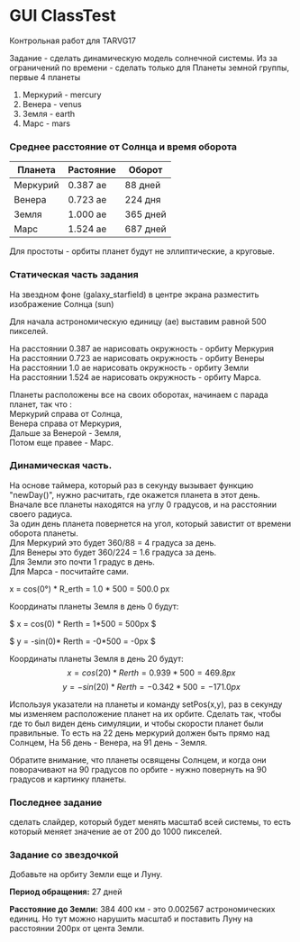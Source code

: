 # GUI ClassTest

Контрольная работ для TARVG17

Задание - сделать динамическую модель солнечной системы.
Из за ограничений по времени - сделать только для Планеты земной группы, первые 4 планеты

1. Меркурий    - mercury
2. Венера          - venus
3. Земля            - earth
4. Марс             - mars



### Среднее расстояние от Cолнца и время оборота



| Планета  | Растояние | Оборот   |
| -------- | --------- | -------- |
| Меркурий | 0.387 ае  | 88 дней  |
| Венера   | 0.723 ае  | 224 дня  |
| Земля    | 1.000 ае  | 365 дней |
| Марс     | 1.524 ае  | 687 дней |

Для простоты - орбиты планет будут не эллиптические, а круговые.



### Статическая часть задания

На звездном фоне (galaxy_starfield) в центре экрана разместить 
изображение Солнца (sun)   

Для начала астрономическую единицу (ае) выставим равной 500 пикселей.  

На расстоянии 0.387 ае нарисовать окружность - орбиту Меркурия  
На расстоянии 0.723 ае нарисовать окружность - орбиту Венеры  
На расстоянии 1.0 ае нарисовать окружность - орбиту Земли  
На расстоянии 1.524 ае нарисовать окружность - орбиту Марса.  

Планеты расположены все на своих оборотах, начинаем с парада планет, так что :  
Меркурий справа от Солнца,   
Венера справа от Меркурия,  
Дальше за Венерой - Земля,   
Потом еще правее - Марс.  



### Динамическая часть.

На основе таймера, который раз в секунду вызывает функцию "newDay()", нужно  расчитать, где окажется планета в этот день.  
Вначале все планеты находятся на углу 0 градусов, и на расстоянии своего радиуса.  
За один день планета повернется на угол, который завистит от времени оборота планеты.  
Для Меркурий это будет 360/88 = 4 градуса за день.  
Для Венеры это будет 360/224 = 1.6 градуса за день.  
Для Земли это почти 1 градус в день.  
Для Марса - посчитайте сами.  

x = cos(0&deg;) * R_erth = 1.0 * 500 = 500.0 px

Координаты планеты Земля в день 0 будут:   

$ x = cos(0) * Rerth = 1*500 = 500px $  

$ y = -sin(0)* Rerth = -0*500 = -0px $  

Координаты планеты Земля в день 20 будут:
$$
x = cos(20)*Rerth =  0.939*500 = 469.8px
$$
$$
y = -sin(20)*Rerth = -0.342*500 = -171.0px
$$

Используя указатели на планеты и команду setPos(x,y), раз в секунду мы изменяем расположение планет на их орбите.
Сделать так, чтобы где то был виден день симуляции, и чтобы скорости планет были правильные.
То есть на 22 день меркурий должен быть прямо над Солнцем,
На 56 день - Венера, на 91 день - Земля.

Обратите внимание, что планеты освящены Солнцем, и когда они поворачивают на 90 градусов по орбите - нужно повернуть на 90 градусов и картинку планеты.  

### Последнее задание

сделать слайдер, который будет менять масштаб всей системы, то есть который меняет значение ае от 200 до 1000 пикселей.

### Задание со звездочкой

Добавьте на орбиту Земли еще и Луну.

**Период обращения:** 27 дней

**Расстояние до Земли:** 384 400 км -  это 0.002567 астрономических единиц. Но тут можно нарушить масштаб и поставить Луну на расстоянии 200px от цента Земли. 